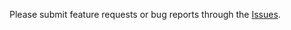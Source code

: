 Please submit feature requests or bug reports through the [Issues](https://github.com/nao1215/hottest/issues).